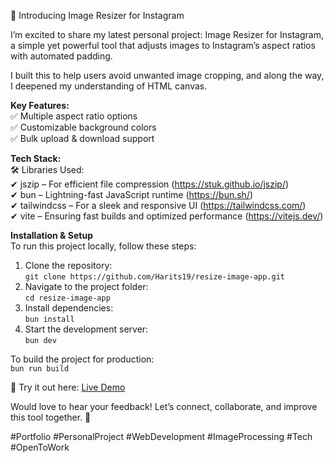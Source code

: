 🚀 Introducing Image Resizer for Instagram  

I’m excited to share my latest personal project: Image Resizer for Instagram, a simple yet powerful tool that adjusts images to Instagram’s aspect ratios with automated padding.  

I built this to help users avoid unwanted image cropping, and along the way, I deepened my understanding of HTML canvas.  

**Key Features:**  
✅ Multiple aspect ratio options  
✅ Customizable background colors  
✅ Bulk upload & download support  

**Tech Stack:**  
🛠️ Libraries Used:  
✔ jszip – For efficient file compression (https://stuk.github.io/jszip/)  
✔ bun – Lightning-fast JavaScript runtime (https://bun.sh/)  
✔ tailwindcss – For a sleek and responsive UI (https://tailwindcss.com/)  
✔ vite – Ensuring fast builds and optimized performance (https://vitejs.dev/)  

**Installation & Setup**  
To run this project locally, follow these steps:  

1. Clone the repository:  
   `git clone https://github.com/Harits19/resize-image-app.git`  
2. Navigate to the project folder:  
   `cd resize-image-app`  
3. Install dependencies:  
   `bun install`  
4. Start the development server:  
   `bun dev`  

To build the project for production:  
   `bun run build`  

🔗 Try it out here: [Live Demo](https://harits19.github.io/resize-image-app/)  

Would love to hear your feedback! Let’s connect, collaborate, and improve this tool together. 🚀  

#Portfolio #PersonalProject #WebDevelopment #ImageProcessing #Tech #OpenToWork
